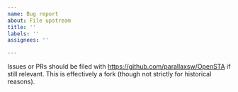 ```yaml
---
name: Bug report
about: File upstream
title: ''
labels: ''
assignees: ''

---
```


Issues or PRs should be filed with https://github.com/parallaxsw/OpenSTA if still relevant.  This is effectively a fork (though not strictly for historical reasons).
